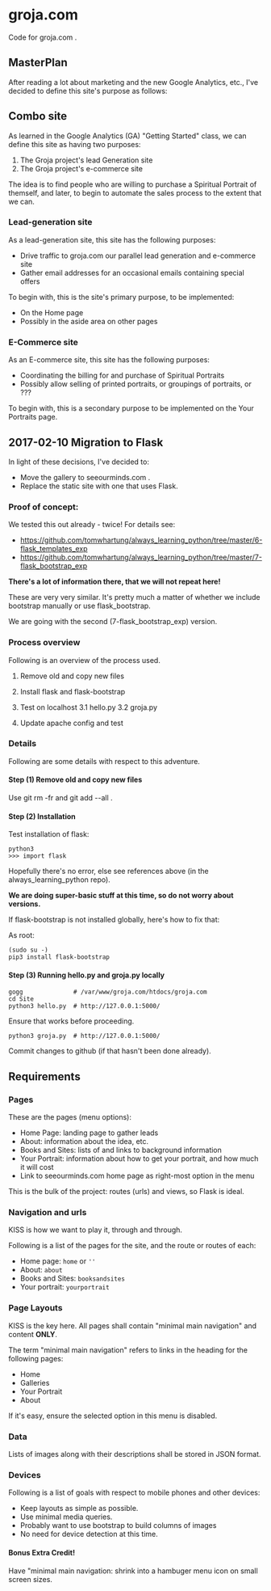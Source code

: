 # groja.com

Code for groja.com .

## MasterPlan

After reading a lot about marketing and the new Google Analytics, etc., I've decided to define this site's purpose as follows:

## Combo site

As learned in the Google Analytics (GA) "Getting Started" class, we can define this site as having two purposes:

1. The Groja project's lead Generation site
2. The Groja project's e-commerce site

The idea is to find people who are willing to purchase a Spiritual Portrait of themself, and later,
to begin to automate the sales process to the extent that we can.

### Lead-generation site

As a lead-generation site, this site has the following purposes:

* Drive traffic to groja.com our parallel lead generation and e-commerce site
* Gather email addresses for an occasional emails containing special offers

To begin with, this is the site's primary purpose, to be implemented:

* On the Home page
* Possibly in the aside area on other pages

### E-Commerce site

As an E-commerce site, this site has the following purposes:

* Coordinating the billing for and purchase of Spiritual Portraits
* Possibly allow selling of printed portraits, or groupings of portraits, or ???

To begin with, this is a secondary purpose to be implemented on the Your Portraits page.

## 2017-02-10 Migration to Flask

In light of these decisions, I've decided to:

* Move the gallery to seeourminds.com .
* Replace the static site with one that uses Flask.

### Proof of concept:

We tested this out already - twice! For details see:

- https://github.com/tomwhartung/always_learning_python/tree/master/6-flask_templates_exp
- https://github.com/tomwhartung/always_learning_python/tree/master/7-flask_bootstrap_exp

**There's a lot of information there, that we will not repeat here!**

These are very very similar.  It's pretty much a matter of whether we include bootstrap manually or use flask_bootstrap.

We are going with the second (7-flask_bootstrap_exp) version.

### Process overview

Following is an overview of the process used.

1. Remove old and copy new files
2. Install flask and flask-bootstrap
3. Test on localhost
3.1 hello.py
3.2 groja.py

4. Update apache config and test


### Details

Following are some details with respect to this adventure.

#### Step (1) Remove old and copy new files

Use git rm -fr and git add --all .

#### Step (2) Installation

Test installation of flask:

```
python3
>>> import flask
```

Hopefully there's no error, else see references above (in the always_learning_python repo).

**We are doing super-basic stuff at this time, so do not worry about versions.**

If flask-bootstrap is not installed globally, here's how to fix that:

As root:

```
(sudo su -)
pip3 install flask-bootstrap
```

#### Step (3) Running hello.py and groja.py locally

```
gogg              # /var/www/groja.com/htdocs/groja.com
cd Site
python3 hello.py  # http://127.0.0.1:5000/
```

Ensure that works before proceeding.

```
python3 groja.py  # http://127.0.0.1:5000/
```

Commit changes to github (if that hasn't been done already).



## Requirements

### Pages

These are the pages (menu options):

* Home Page: landing page to gather leads
* About: information about the idea, etc.
* Books and Sites: lists of and links to background information
* Your Portrait: information about how to get your portrait, and how much it will cost
* Link to seeourminds.com home page as right-most option in the menu

This is the bulk of the project: routes (urls) and views, so Flask is ideal.

### Navigation and urls

KISS is how we want to play it, through and through.

Following is a list of the pages for the site, and the route or routes of each:

* Home page: `home` or `''`
* About: `about`
* Books and Sites: `booksandsites`
* Your portrait: `yourportrait`

### Page Layouts

KISS is the key here.  All pages shall contain "minimal main navigation" and content **ONLY**.

The term "minimal main navigation" refers to links in the heading for the following pages:

* Home
* Galleries
* Your Portrait
* About

If it's easy, ensure the selected option in this menu is disabled.

### Data

Lists of images along with their descriptions shall be stored in JSON format.

### Devices

Following is a list of goals with respect to mobile phones and other devices:

* Keep layouts as simple as possible.
* Use minimal media queries.
* Probably want to use bootstrap to build columns of images
* No need for device detection at this time.

#### Bonus Extra Credit!

Have "minimal main navigation: shrink into a hambuger menu icon on small screen sizes.


